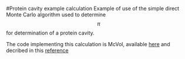 #Protein cavity example calculation
Example of use of the simple direct Monte Carlo algorithm used to determine $$\pi$$ for determination of a protein cavity.

The code implementing this calculation is McVol, available [here](https://bisb.uni-bayreuth.de/index.php?page=data/mcvol/mcvol) and decribed in this [reference](https://link.springer.com/article/10.1007/s00894-009-0541-y)
